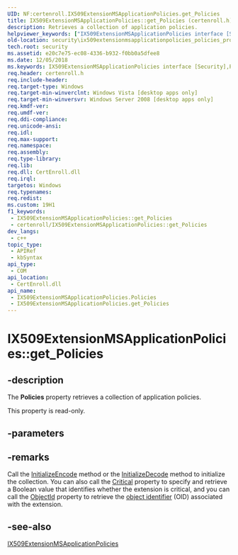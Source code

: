 ```yaml
---
UID: NF:certenroll.IX509ExtensionMSApplicationPolicies.get_Policies
title: IX509ExtensionMSApplicationPolicies::get_Policies (certenroll.h)
description: Retrieves a collection of application policies.
helpviewer_keywords: ["IX509ExtensionMSApplicationPolicies interface [Security]","Policies property","IX509ExtensionMSApplicationPolicies.Policies","IX509ExtensionMSApplicationPolicies.get_Policies","IX509ExtensionMSApplicationPolicies::Policies","IX509ExtensionMSApplicationPolicies::get_Policies","Policies property [Security]","Policies property [Security]","IX509ExtensionMSApplicationPolicies interface","certenroll/IX509ExtensionMSApplicationPolicies::Policies","certenroll/IX509ExtensionMSApplicationPolicies::get_Policies","get_Policies","security.ix509extensionmsapplicationpolicies_policies_property"]
old-location: security\ix509extensionmsapplicationpolicies_policies_property.htm
tech.root: security
ms.assetid: e20c7e75-ec08-4336-b932-f0bb0a5dfee8
ms.date: 12/05/2018
ms.keywords: IX509ExtensionMSApplicationPolicies interface [Security],Policies property, IX509ExtensionMSApplicationPolicies.Policies, IX509ExtensionMSApplicationPolicies.get_Policies, IX509ExtensionMSApplicationPolicies::Policies, IX509ExtensionMSApplicationPolicies::get_Policies, Policies property [Security], Policies property [Security],IX509ExtensionMSApplicationPolicies interface, certenroll/IX509ExtensionMSApplicationPolicies::Policies, certenroll/IX509ExtensionMSApplicationPolicies::get_Policies, get_Policies, security.ix509extensionmsapplicationpolicies_policies_property
req.header: certenroll.h
req.include-header: 
req.target-type: Windows
req.target-min-winverclnt: Windows Vista [desktop apps only]
req.target-min-winversvr: Windows Server 2008 [desktop apps only]
req.kmdf-ver: 
req.umdf-ver: 
req.ddi-compliance: 
req.unicode-ansi: 
req.idl: 
req.max-support: 
req.namespace: 
req.assembly: 
req.type-library: 
req.lib: 
req.dll: CertEnroll.dll
req.irql: 
targetos: Windows
req.typenames: 
req.redist: 
ms.custom: 19H1
f1_keywords:
 - IX509ExtensionMSApplicationPolicies::get_Policies
 - certenroll/IX509ExtensionMSApplicationPolicies::get_Policies
dev_langs:
 - c++
topic_type:
 - APIRef
 - kbSyntax
api_type:
 - COM
api_location:
 - CertEnroll.dll
api_name:
 - IX509ExtensionMSApplicationPolicies.Policies
 - IX509ExtensionMSApplicationPolicies.get_Policies
---
```


# IX509ExtensionMSApplicationPolicies::get_Policies


## -description

The <b>Policies</b> property retrieves a collection of application policies.

This property is read-only.

## -parameters

## -remarks

Call the <a href="/windows/desktop/api/certenroll/nf-certenroll-ix509extensionmsapplicationpolicies-initializeencode">InitializeEncode</a> method or the <a href="/windows/desktop/api/certenroll/nf-certenroll-ix509extensionmsapplicationpolicies-initializedecode">InitializeDecode</a> method to initialize the collection.  You can also call the <a href="/windows/desktop/api/certenroll/nf-certenroll-ix509extension-get_critical">Critical</a> property to specify and retrieve a Boolean value that identifies whether the extension is critical, and you can call the <a href="/windows/desktop/api/certenroll/nf-certenroll-ix509extension-get_objectid">ObjectId</a> property to retrieve the <a href="/windows/desktop/SecGloss/o-gly">object identifier</a> (OID) associated with the extension.

## -see-also

<a href="/windows/desktop/api/certenroll/nn-certenroll-ix509extensionmsapplicationpolicies">IX509ExtensionMSApplicationPolicies</a>